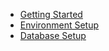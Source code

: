 - [Getting Started](getting-started.md)
- [Environment Setup](environment-setup.md)
- [Database Setup](database-setup.md)


